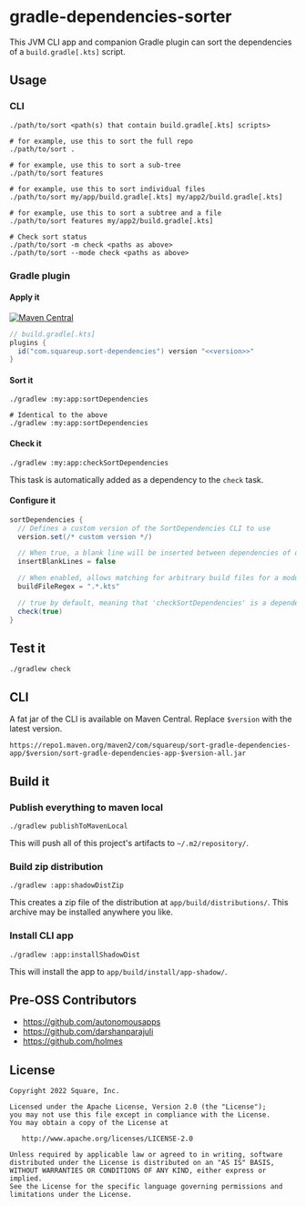 # gradle-dependencies-sorter

This JVM CLI app and companion Gradle plugin can sort the dependencies of a `build.gradle[.kts]` script.

## Usage

### CLI

```shell
./path/to/sort <path(s) that contain build.gradle[.kts] scripts>

# for example, use this to sort the full repo
./path/to/sort .

# for example, use this to sort a sub-tree
./path/to/sort features

# for example, use this to sort individual files
./path/to/sort my/app/build.gradle[.kts] my/app2/build.gradle[.kts]

# for example, use this to sort a subtree and a file
./path/to/sort features my/app2/build.gradle[.kts]

# Check sort status
./path/to/sort -m check <paths as above>
./path/to/sort --mode check <paths as above>
```

### Gradle plugin

#### Apply it

[![Maven Central](https://img.shields.io/maven-central/v/com.squareup.sort-dependencies/com.squareup.sort-dependencies.gradle.plugin)](https://central.sonatype.com/artifact/com.squareup/sort-dependencies-gradle-plugin/)

```groovy
// build.gradle[.kts]
plugins {
  id("com.squareup.sort-dependencies") version "<<version>>"
}
```

#### Sort it

```shell
./gradlew :my:app:sortDependencies

# Identical to the above
./gradlew :my:app:sortDependencies
```

#### Check it

```shell
./gradlew :my:app:checkSortDependencies
```

This task is automatically added as a dependency to the `check` task.

#### Configure it
```groovy
sortDependencies {
  // Defines a custom version of the SortDependencies CLI to use
  version.set(/* custom version */)

  // When true, a blank line will be inserted between dependencies of different configurations. Enabled by default.
  insertBlankLines = false

  // When enabled, allows matching for arbitrary build files for a module. Matches `build.gradle` / `build.gradle.kts`
  buildFileRegex = ".*.kts"

  // true by default, meaning that 'checkSortDependencies' is a dependency of 'check'
  check(true)
}
```

## Test it

```shell
./gradlew check
```

## CLI

A fat jar of the CLI is available on Maven Central. Replace `$version` with the latest version.

```
https://repo1.maven.org/maven2/com/squareup/sort-gradle-dependencies-app/$version/sort-gradle-dependencies-app-$version-all.jar
```

## Build it

### Publish everything to maven local

```shell
./gradlew publishToMavenLocal
```

This will push all of this project's artifacts to `~/.m2/repository/`.

### Build zip distribution

```shell
./gradlew :app:shadowDistZip
```

This creates a zip file of the distribution at `app/build/distributions/`. This archive may be installed anywhere you
like.

### Install CLI app

```shell
./gradlew :app:installShadowDist
```

This will install the app to `app/build/install/app-shadow/`.

## Pre-OSS Contributors
* https://github.com/autonomousapps
* https://github.com/darshanparajuli
* https://github.com/holmes

## License

    Copyright 2022 Square, Inc.

    Licensed under the Apache License, Version 2.0 (the "License");
    you may not use this file except in compliance with the License.
    You may obtain a copy of the License at

       http://www.apache.org/licenses/LICENSE-2.0

    Unless required by applicable law or agreed to in writing, software
    distributed under the License is distributed on an "AS IS" BASIS,
    WITHOUT WARRANTIES OR CONDITIONS OF ANY KIND, either express or implied.
    See the License for the specific language governing permissions and
    limitations under the License.
